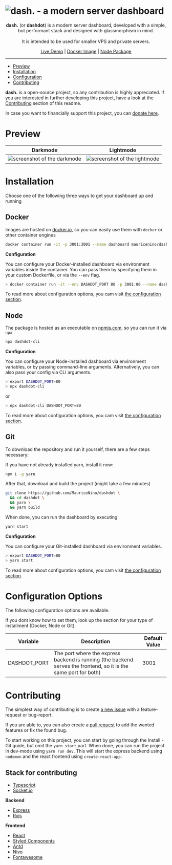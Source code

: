 <h1><img src="https://github.com/MauriceNino/dashdot/blob/master/_doc/banner_muted.png?raw=true" alt="dash. - a modern server dashboard"></h1>
<p align="center">
  <b>dash.</b> (or <b>dashdot</b>) is a modern server dashboard, developed with a simple, but performant stack and designed with glassmorphism in mind. <br>
<br>
It is intended to be used for smaller VPS and private servers.
</p>
<p align="center">
  <a href="https://dash.mauz.io">Live Demo</a>
 |
  <a href="https://hub.docker.com/repository/docker/mauricenino/dashdot">Docker Image</a>
 |
  <a href="https://www.npmjs.com/package/dashdot-cli">Node Package</a>
</p>

---

- [Preview](#Preview)
- [Installation](#Installation)
- [Configuration](#Configuration)
- [Contributing](#Contributing)

**dash.** is a open-source project, so any contribution is highly appreciated. If you are interested in further developing this project, have a look at the [Contributing](#Contributing) section of this readme.

In case you want to financially support this project, you can [donate here](https://paypal.me/itsMaurice).

# Preview

Darkmode | Lightmode
-- | --
<img src="https://github.com/MauriceNino/dashdot/blob/master/_doc/screenshot_darkmode.png?raw=true" alt="screenshot of the darkmode"> | <img src="https://github.com/MauriceNino/dashdot/blob/master/_doc/screenshot_lightmode.png?raw=true" alt="screenshot of the lightmode">

# Installation

Choose one of the following three ways to get your dashboard up and running

## Docker

Images are hosted on [docker.io](https://hub.docker.com/repository/docker/mauricenino/dashdot), so you can easily use them with `docker` or other container engines

```bash
docker container run -it -p 3001:3001 --name dashboard mauricenino/dashdot
```

**Configuration**

You can configure your Docker-installed dashboard via environment variables inside the container. 
You can pass them by specifying them in your custom Dockerfile, or via the `--env` flag.

```bash
> docker container run -it --env DASHDOT_PORT 80 -p 3001:80 --name dashboard mauricenino/dashdot
```

To read more about configuration options, you cam visit [the configuration section](#Configuration).

## Node

The package is hosted as an executable on [npmjs.com](https://www.npmjs.com/package/dashdot-cli), so you can run it via `npx`

```bash
npx dashdot-cli
```

**Configuration**

You can configure your Node-installed dashboard via environment variables, or by passing command-line arguments.
Alternatively, you can also pass your config via CLI arguments.


```bash
> export DASHDOT_PORT=80
> npx dashdot-cli
```

or

```bash
> npx dashdot-cli DASHDOT_PORT=80
```

To read more about configuration options, you cam visit [the configuration section](#Configuration).

## Git

To download the repository and run it yourself, there are a few steps necessary:

If you have not already installed yarn, install it now:

```bash
npm i -g yarn
```

After that, download and build the project (might take a few minutes)

```bash
git clone https://github.com/MauriceNino/dashdot \
  && cd dashdot \
  && yarn \
  && yarn build
```

When done, you can run the dashboard by executing:

```bash
yarn start
```

**Configuration**

You can configure your Git-installed dashboard via environment variables. 

```bash
> export DASHDOT_PORT=80
> yarn start
```

To read more about configuration options, you cam visit [the configuration section](#Configuration).

# Configuration Options

The following configuration options are available.

If you dont know how to set them, look up the section for your type of installment (Docker, Node or Git).

Variable | Description | Default Value
-- | -- | --
DASHDOT_PORT | The port where the express backend is running (the backend serves the frontend, so it is the same port for both) | 3001

# Contributing

The simplest way of contributing is to create [a new issue](https://github.com/MauriceNino/dashdot/issues) with a feature-request or bug-report.

If you are able to, you can also create a [pull request](https://github.com/MauriceNino/dashdot/pulls) to add the wanted features or fix the found bug.

To start working on this project, you can start by going through the Install - Git guide, but omit the `yarn start` part.
When done, you can run the project in dev-mode using `yarn run dev`. This will start the express backend using `nodemon` and the react frontend using `create-react-app`.

## Stack for contributing

- [Typescript](https://github.com/microsoft/TypeScript)
- [Socket.io](https://github.com/socketio/socket.io)

**Backend**

- [Express](https://github.com/expressjs/express)
- [Rxjs](https://github.com/ReactiveX/rxjs)

**Frontend**

- [React](https://github.com/facebook/react)
- [Styled Components](https://github.com/styled-components/styled-components)
- [Antd](https://github.com/ant-design/ant-design/)
- [Nivo](https://github.com/plouc/nivo)
- [Fontawesome](https://github.com/FortAwesome/Font-Awesome)